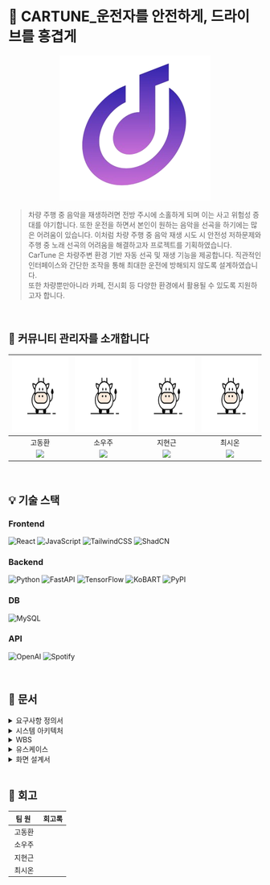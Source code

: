 # 🚙 CARTUNE_운전자를 안전하게, 드라이브를 흥겹게

<p align="center">
  <img src="https://github.com/Tune-Manner/CarTune/blob/dev/img/cartoon-logo.png" alt="CarTune 로고">
</p>


> 차량 주행 중 음악을 재생하려면 전방 주시에 소홀하게 되며 이는 사고 위험성 증대를 야기합니다. 또한 운전을 하면서 본인이 원하는 음악을 선곡을 하기에는 많은 어려움이 있습니다.
> 이처럼 차량 주행 중 음악 재생 시도 시 안전성 저하문제와 주행 중 노래 선곡의 어려움을 해결하고자 프로젝트를 기획하였습니다.
> <br> CarTune 은 차량주변 환경 기반 자동 선곡 및 재생 기능을 제공합니다. 직관적인 인터페이스와 간단한 조작을 통해 최대한 운전에 방해되지 않도록 설계하였습니다.
> <br> 또한 차량뿐만아니라 카페, 전시회 등 다양한 환경에서 활용될 수 있도록 지원하고자 합니다.


<br>

## 👋 커뮤니티 관리자를 소개합니다

| <img src = "https://raw.githubusercontent.com/beyond-sw-camp/be04-4th-OmokNoonE-OnionHotSayYo/main/README_IMAGE/contributors/%EC%A7%80%ED%98%84%EA%B7%BC.png?raw=true" height=150/>|  <img src = "https://raw.githubusercontent.com/beyond-sw-camp/be04-4th-OmokNoonE-OnionHotSayYo/main/README_IMAGE/contributors/%EC%A7%80%ED%98%84%EA%B7%BC.png?raw=true" height=150/>| <img src = "https://raw.githubusercontent.com/beyond-sw-camp/be04-4th-OmokNoonE-OnionHotSayYo/main/README_IMAGE/contributors/%EC%A7%80%ED%98%84%EA%B7%BC.png?raw=true" height=150/> |<img src = "https://raw.githubusercontent.com/beyond-sw-camp/be04-4th-OmokNoonE-OnionHotSayYo/main/README_IMAGE/contributors/%EC%A7%80%ED%98%84%EA%B7%BC.png?raw=true" height=150/> | 
| :----------------------------------------------------------: | :----------------------------------------------------------: | :----------------------------------------------------------: | :----------------------------------------------------------: | 
|                            고동환                            |                            소우주                            |                            지현근                            |                            최시온                          | 
| [<img src="https://img.shields.io/badge/Github-Link-181717?logo=Github">](https://github.com/eurdream98) | [<img src="https://img.shields.io/badge/Github-Link-181717?logo=Github">](https://github.com/helloItsUniverse) |  [<img src="https://img.shields.io/badge/Github-Link-181717?logo=Github">](https://github.com/jihyeongeun) | [<img src="https://img.shields.io/badge/Github-Link-181717?logo=Github">](https://github.com/sisology) |





<br>

## 💡 기술 스택

### Frontend

![React](https://img.shields.io/badge/React-20232A?logo=react&logoColor=61DAFB)
![JavaScript](https://img.shields.io/badge/JavaScript-F7DF1E.svg?&logo=javascript&logoColor=black)
![TailwindCSS](https://img.shields.io/badge/TailwindCSS-38B2AC?logo=tailwind-css&logoColor=white)
![ShadCN](https://img.shields.io/badge/ShadCN-000000?logo=shadcn&logoColor=white)

### Backend
![Python](https://img.shields.io/badge/Python_3.10-3776AB?logo=python&logoColor=white)
![FastAPI](https://img.shields.io/badge/FastAPI-009688?logo=fastapi&logoColor=white)
![TensorFlow](https://img.shields.io/badge/TensorFlow-FF6F00?logo=tensorflow&logoColor=white)
![KoBART](https://img.shields.io/badge/KoBART-000000?logo=data:image/png;base64,iVBORw0KGgoAAAANSUhEUgAAABAAAAAQCAYAAAAf8/9hAAABRUlEQVR42o2SQUvDQBBFz6NpaGgkIpCSyGErj5MysbFYW5Ca2loKkDoAytbeCsrgZGI3LysbfXxuYt7F2Lq+N/NvHkz5uAB9Aie7AsFvwg3HNd/XQsP8KOc9HcEAL8zANPPII0nECmfW5Af96vd63fbEkmHQ+X1Dqt9BuK4ZAZEV7wnEE6QLd+QIoPLxWXkiKrAw3xKWWIIHLJgXfsgnAIp4So7pkdnDdEKv8tMkpIHkgWOBujfMSF0znETJnGHi3hP7TxsKPMy4I4g+KbdqzXgXCA0M1guReERpKJTG/WZRZHARcK4TLQpG5XIw2j6KuFAHzx8Pr3QnDSUVPUCV2TdxUHpKo7Y7mQik22d0N0UHCuztJe5aqaz7k9B40VVU0hb71c7/63dQOhg3qcfT6uM1AAwgAAAABJRU5ErkJggg==&logoColor=white)
![PyPI](https://img.shields.io/badge/PyPI-3775A9?logo=pypi&logoColor=white)

### DB

![MySQL](https://img.shields.io/badge/MySQL-4479A1?logo=mysql&logoColor=white)

### API

![OpenAI](https://img.shields.io/badge/OpenAI-412991?logo=openai&logoColor=white)
![Spotify](https://img.shields.io/badge/Spotify-1DB954?logo=spotify&logoColor=white)

<br>


## 📃 문서
<details>
  <summary>요구사항 정의서</summary>
<img width="991" alt="image" src="https://github.com/Tune-Manner/CarTune/blob/dev/img/%EC%9A%94%EA%B5%AC%EC%82%AC%ED%95%AD%20%EC%A0%95%EC%9D%98%EC%84%9C.png">
</details>


<details>
  <summary>시스템 아키텍처</summary>
 
<img width="991" alt="image" src="https://github.com/Tune-Manner/CarTune/blob/dev/img/CarTune%20%EC%86%8C%ED%94%84%ED%8A%B8%EC%9B%A8%EC%96%B4%20%EC%95%84%ED%82%A4%ED%85%8D%EC%B2%98.png">
</details>



<details>
  <summary>WBS</summary>
 
![WBS](https://github.com/Tune-Manner/CarTune/blob/dev/img/wbs.png)
</details>

<details>
  <summary>유스케이스</summary>
 
![유스케이스](https://github.com/Tune-Manner/CarTune/blob/dev/img/%EC%9C%A0%EC%8A%A4%EC%BC%80%EC%9D%B4%EC%8A%A4.png)
</details>

<details>
  <summary>화면 설계서</summary>
 
<img width="1050" alt="image" src="https://github.com/Tune-Manner/CarTune/blob/dev/img/%ED%99%94%EB%A9%B4%20%EC%84%A4%EA%B3%84.png">
</details>

<br>

## 🤔 회고

| &nbsp;&nbsp;팀&nbsp;원&nbsp;&nbsp;&nbsp; | 회고록 |
| :--------------------------------------: | ------ |
|                 고동환                 | |
|                 소우주                 | |
|                  지현근                | |
|                  최시온                | |


